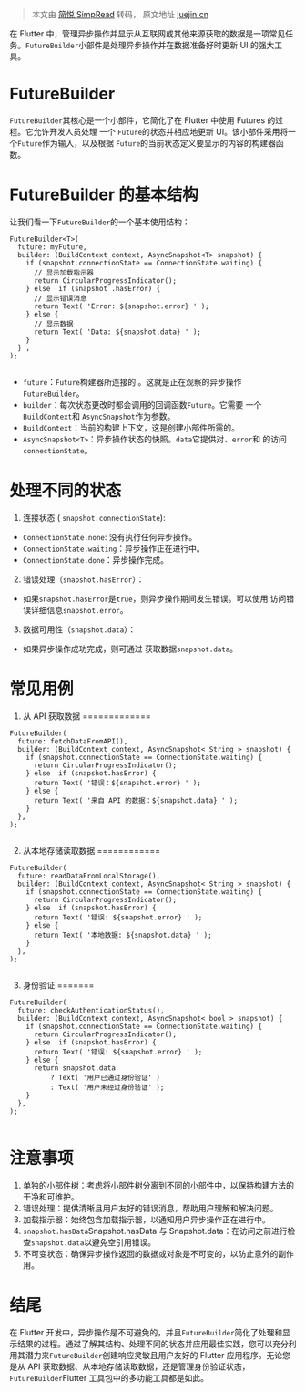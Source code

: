 > 本文由 [简悦 SimpRead](http://ksria.com/simpread/) 转码， 原文地址 [juejin.cn](https://juejin.cn/post/7308623467606671375)

在 Flutter 中，管理异步操作并显示从互联网或其他来源获取的数据是一项常见任务。`FutureBuilder`小部件是处理异步操作并在数据准备好时更新 UI 的强大工具。

FutureBuilder
=============

`FutureBuilder`其核心是一个小部件，它简化了在 Flutter 中使用 Futures 的过程。它允许开发人员处理 一个 `Future`的状态并相应地更新 UI。该小部件采用将一个`Future`作为输入，以及根据 `Future`的当前状态定义要显示的内容的构建器函数。

FutureBuilder 的基本结构
===================

让我们看一下`FutureBuilder`的一个基本使用结构：

```
FutureBuilder<T>( 
  future: myFuture, 
  builder: (BuildContext context, AsyncSnapshot<T> snapshot) { 
    if (snapshot.connectionState == ConnectionState.waiting) { 
      // 显示加载指示器
      return CircularProgressIndicator(); 
    } else  if (snapshot .hasError) { 
      // 显示错误消息
      return Text( 'Error: ${snapshot.error} ' ); 
    } else { 
      // 显示数据
      return Text( 'Data: ${snapshot.data} ' ); 
    } 
  } , 
);


```

*   `future`：`Future`构建器所连接的 。这就是正在观察的异步操作`FutureBuilder`。
*   `builder`：每次状态更改时都会调用的回调函数`Future`。它需要 一个`BuildContext`和 `AsyncSnapshot`作为参数。
*   `BuildContext`：当前的构建上下文，这是创建小部件所需的。
*   `AsyncSnapshot<T>`：异步操作状态的快照。`data`它提供对、`error`和 的访问`connectionState`。

处理不同的状态
=======

1.  连接状态 ( `snapshot.connectionState`):

*   `ConnectionState.none`: 没有执行任何异步操作。
*   `ConnectionState.waiting`：异步操作正在进行中。
*   `ConnectionState.done`：异步操作完成。

2. 错误处理（`snapshot.hasError`）：

*   如果`snapshot.hasError`是`true`，则异步操作期间发生错误。可以使用 访问错误详细信息`snapshot.error`。

3.  数据可用性（`snapshot.data`）：

*   如果异步操作成功完成，则可通过 获取数据`snapshot.data`。

常见用例
====

1. 从 API 获取数据
=============

```
FutureBuilder( 
  future: fetchDataFromAPI(), 
  builder: (BuildContext context, AsyncSnapshot< String > snapshot) { 
    if (snapshot.connectionState == ConnectionState.waiting) { 
      return CircularProgressIndicator(); 
    } else  if (snapshot.hasError) { 
      return Text( '错误：${snapshot.error} ' ); 
    } else { 
      return Text( '来自 API 的数据：${snapshot.data} ' ); 
    } 
  }, 
);


```

2. 从本地存储读取数据
============

```
FutureBuilder( 
  future: readDataFromLocalStorage(), 
  builder: (BuildContext context, AsyncSnapshot< String > snapshot) { 
    if (snapshot.connectionState == ConnectionState.waiting) { 
      return CircularProgressIndicator(); 
    } else  if (snapshot.hasError) { 
      return Text( '错误: ${snapshot.error} ' ); 
    } else { 
      return Text( '本地数据: ${snapshot.data} ' ); 
    } 
  }, 
);


```

3. 身份验证
=======

```
FutureBuilder( 
  future: checkAuthenticationStatus(), 
  builder: (BuildContext context, AsyncSnapshot< bool > snapshot) { 
    if (snapshot.connectionState == ConnectionState.waiting) { 
      return CircularProgressIndicator(); 
    } else  if (snapshot.hasError) { 
      return Text( '错误: ${snapshot.error} ' ); 
    } else { 
      return snapshot.data 
          ? Text( '用户已通过身份验证' ) 
          : Text( '用户未经过身份验证' ); 
    } 
  }, 
);


```

注意事项
====

1.  单独的小部件树：考虑将小部件树分离到不同的小部件中，以保持构建方法的干净和可维护。
2.  错误处理：提供清晰且用户友好的错误消息，帮助用户理解和解决问题。
3.  加载指示器：始终包含加载指示器，以通知用户异步操作正在进行中。
4.  `snapshot.hasData`Snapshot.hasData 与 Snapshot.data：在访问之前进行检查`snapshot.data`以避免空引用错误。
5.  不可变状态：确保异步操作返回的数据或对象是不可变的，以防止意外的副作用。

结尾
==

在 Flutter 开发中，异步操作是不可避免的，并且`FutureBuilder`简化了处理和显示结果的过程。通过了解其结构、处理不同的状态并应用最佳实践，您可以充分利用其潜力来`FutureBuilder`创建响应灵敏且用户友好的 Flutter 应用程序。无论您是从 API 获取数据、从本地存储读取数据，还是管理身份验证状态，`FutureBuilder`Flutter 工具包中的多功能工具都是如此。